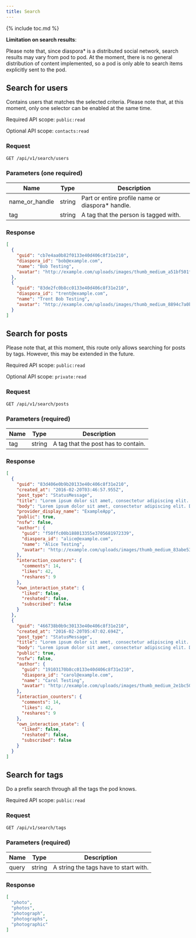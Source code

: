 ```yaml
---
title: Search
---
```


{% include toc.md %}

**Limitation on search results**:

Please note that, since diaspora\* is a distributed social network, search results may vary from pod to pod. At the moment, there is no general distribution of content implemented, so a pod is only able to search items explicitly sent to the pod.

## Search for users

Contains users that matches the selected criteria. Please note that, at this moment, only one selector can be enabled at the same time.

Required API scope: `public:read`

Optional API scope: `contacts:read`

### Request

~~~
GET /api/v1/search/users
~~~

### Parameters (one required)

| Name           | Type   | Description                                       |
| -------------- | ------ | ------------------------------------------------- |
| name_or_handle | string | Part or entire profile name or diaspora\* handle. |
| tag            | string | A tag that the person is tagged with.             |

### Response

~~~json
[
  {
    "guid": "cb7e4aa0b82f0133e40d406c8f31e210",
    "diaspora_id": "bob@example.com",
    "name": "Bob Testing",
    "avatar": "http://example.com/uploads/images/thumb_medium_a51bf501fe86c198c0b1.jpg"
  },
  {
    "guid": "83de2fc0b8cc0133e40d406c8f31e210",
    "diaspora_id": "trent@example.com",
    "name": "Trent Bob Testing",
    "avatar": "http://example.com/uploads/images/thumb_medium_8894c7a0b8cc0133e40d.jpg"
  }
]
~~~

## Search for posts

Please note that, at this moment, this route only allows searching for posts by tags. However, this may be extended in the future.

Required API scope: `public:read`

Optional API scope: `private:read`

### Request

~~~
GET /api/v1/search/posts
~~~

### Parameters (required)

| Name | Type   | Description                         |
| ---- | ------ | ----------------------------------- |
| tag  | string | A tag that the post has to contain. |

### Response

~~~json
[
  {
    "guid": "83d406e0b9b20133e40c406c8f31e210",
    "created_at": "2016-02-20T03:46:57.955Z",
    "post_type": "StatusMessage",
    "title": "Lorem ipsum dolor sit amet, consectetur adipiscing elit. Donec a di...",
    "body": "Lorem ipsum dolor sit amet, consectetur adipiscing elit. Donec a diam lectus. Sed sit amet ipsum mauris. Maecenas congue ligula ac quam viverra nec consectetur ante hendrerit. Donec et mollis dolor.",
    "provider_display_name": "ExampleApp",
    "public": true,
    "nsfw": false,
    "author": {
      "guid": "f50ffc00b188013355e3705681972339",
      "diaspora_id": "alice@example.com",
      "name": "Alice Testing",
      "avatar": "http://example.com/uploads/images/thumb_medium_83abe5319ef830c2bd84.jpg"
    },
    "interaction_counters": {
      "comments": 14,
      "likes": 42,
      "reshares": 9
    },
    "own_interaction_state": {
      "liked": false,
      "reshated": false,
      "subscribed": false
    }
  },
  {
    "guid": "466738b0b9c30133e40e406c8f31e210",
    "created_at": "2016-02-20T05:47:02.694Z",
    "post_type": "StatusMessage",
    "title": "Lorem ipsum dolor sit amet, consectetur adipiscing elit. Donec a di...",
    "body": "Lorem ipsum dolor sit amet, consectetur adipiscing elit. Donec a diam lectus. Sed sit amet ipsum mauris. Maecenas congue ligula ac quam viverra nec consectetur ante hendrerit. Donec et mollis dolor.",
    "public": true,
    "nsfw": false,
    "author": {
      "guid": "19103170b8cc0133e40d406c8f31e210",
      "diaspora_id": "carol@example.com",
      "name": "Carol Testing",
      "avatar": "http://example.com/uploads/images/thumb_medium_2e1bc500b8cc0133e40d.jpg"
    },
    "interaction_counters": {
      "comments": 14,
      "likes": 42,
      "reshares": 9
    },
    "own_interaction_state": {
      "liked": false,
      "reshated": false,
      "subscribed": false
    }
  }
]
~~~

## Search for tags

Do a prefix search through all the tags the pod knows.

Required API scope: `public:read`

### Request

~~~
GET /api/v1/search/tags
~~~

### Parameters (required)

| Name   | Type   | Description                           |
| ------ | ------ | ------------------------------------- |
| query  | string | A string the tags have to start with. |

### Response

~~~json
[
  "photo",
  "photos",
  "photograph",
  "photographs",
  "photographic"
]
~~~